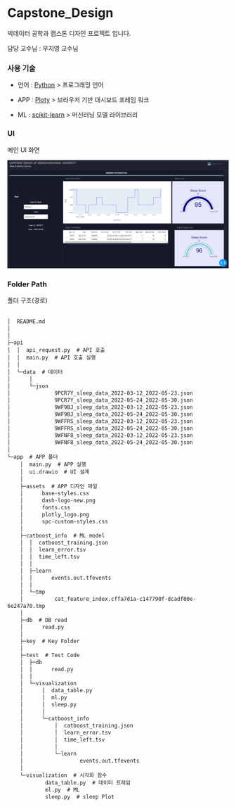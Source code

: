 # Capstone_Design

빅데이터 공학과 캡스톤 디자인 프로젝트 입니다.

담당 교수님 : 우지영 교수님

### 사용 기술

- 언어 : [Python](https://www.python.org/) > 프로그래밍 언어


- APP : [Ploty](https://plotly.com/dash/) > 브라우저 기반 대시보드 프레임 워크


- ML : [scikit-learn](https://scikit-learn.org/stable/) > 머신러닝 모델 라이브러리


### UI
메인 UI 화면
<div align="center">
  <img src="./img/dash.png"><br>
</div>


### Folder Path
폴더 구조(경로)
```

│  README.md
│
│
├─api
│  │  api_request.py  # API 호출
│  │  main.py  # API 호출 실행
│  │
│  └─data  # 데이터
│      │
│      └─json
│              9PCR7Y_sleep_data_2022-03-12_2022-05-23.json
│              9PCR7Y_sleep_data_2022-05-24_2022-05-30.json
│              9WF9BJ_sleep_data_2022-03-12_2022-05-23.json
│              9WF9BJ_sleep_data_2022-05-24_2022-05-30.json
│              9WFFRS_sleep_data_2022-03-12_2022-05-23.json
│              9WFFRS_sleep_data_2022-05-24_2022-05-30.json
│              9WFNF8_sleep_data_2022-03-12_2022-05-23.json
│              9WFNF8_sleep_data_2022-05-24_2022-05-30.json
│
└─app  # APP 폴더
    │  main.py  # APP 실행
    │  ui.drawio  # UI 설계
    │
    ├─assets  # APP 디자인 파일
    │      base-styles.css
    │      dash-logo-new.png
    │      fonts.css
    │      plotly_logo.png
    │      spc-custom-styles.css
    │
    ├─catboost_info  # ML model
    │  │  catboost_training.json
    │  │  learn_error.tsv
    │  │  time_left.tsv
    │  │
    │  ├─learn
    │  │      events.out.tfevents
    │  │
    │  └─tmp
    │          cat_feature_index.cffa7d1a-c147790f-dcadf00e-6e247a70.tmp
    │
    ├─db  # DB read
    │      read.py
    │
    ├─key  # Key Folder
    │
    ├─test  # Test Code
    │  ├─db
    │  │      read.py
    │  │
    │  └─visualization
    │      │  data_table.py
    │      │  ml.py
    │      │  sleep.py
    │      │
    │      └─catboost_info
    │          │  catboost_training.json
    │          │  learn_error.tsv
    │          │  time_left.tsv
    │          │
    │          └─learn
    │                  events.out.tfevents
    │
    └─visualization  # 시각화 함수
            data_table.py  # 데이터 프레임
            ml.py  # ML 
            sleep.py  # sleep Plot
```
